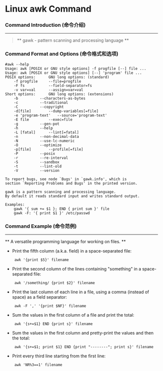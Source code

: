 # Linux awk Command
### Command Introduction (命令介绍)
-------------------
> **  gawk - pattern scanning and processing language **

### Command Format and Options (命令格式和选项)
```
#awk --help
Usage: awk [POSIX or GNU style options] -f progfile [--] file ...
Usage: awk [POSIX or GNU style options] [--] 'program' file ...
POSIX options:		GNU long options: (standard)
	-f progfile		--file=progfile
	-F fs			--field-separator=fs
	-v var=val		--assign=var=val
Short options:		GNU long options: (extensions)
	-b			--characters-as-bytes
	-c			--traditional
	-C			--copyright
	-d[file]		--dump-variables[=file]
	-e 'program-text'	--source='program-text'
	-E file			--exec=file
	-g			--gen-pot
	-h			--help
	-L [fatal]		--lint[=fatal]
	-n			--non-decimal-data
	-N			--use-lc-numeric
	-O			--optimize
	-p[file]		--profile[=file]
	-P			--posix
	-r			--re-interval
	-S			--sandbox
	-t			--lint-old
	-V			--version

To report bugs, see node `Bugs' in `gawk.info', which is
section `Reporting Problems and Bugs' in the printed version.

gawk is a pattern scanning and processing language.
By default it reads standard input and writes standard output.

Examples:
	gawk '{ sum += $1 }; END { print sum }' file
	gawk -F: '{ print $1 }' /etc/passwd
```
### Command Example (命令范例)
-------------------
** A versatile programming language for working on files. **

- Print the fifth column (a.k.a. field) in a space-separated file:

  ` awk '{print $5}' filename`

- Print the second column of the lines containing "something" in a space-separated file:

  ` awk '/something/ {print $2}' filename`

- Print the last column of each line in a file, using a comma (instead of space) as a field separator:

  ` awk -F ',' '{print $NF}' filename`

- Sum the values in the first column of a file and print the total:

  ` awk '{s+=$1} END {print s}' filename`

- Sum the values in the first column and pretty-print the values and then the total:

  ` awk '{s+=$1; print $1} END {print "--------"; print s}' filename`

- Print every third line starting from the first line:

  ` awk 'NR%3==1' filename`
